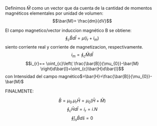 []()Definimos $\bar{M}$ como un vector que da cuenta de la cantidad de momentos magnéticos elementales por unidad de volumen:
$$\bar{M}= \frac{dm}{dV}$$

El campo magnetico/vector induccion magnético B se obtiene:
$$\oint_{c}\bar{B}d\bar{l}=\mu(i_{r}+i_{m})$$
siento corriente real y corriente de magnetizacion, respectivamente.
$$i_{m}= \oint_{c}\bar{M}d\bar{l}$$
$$i_{r}== \oint_{c}\left( \frac{\bar{B}}{\mu_{0}}-\bar{M} \right)d\bar{l}=\oint_{c}\bar{H}d\bar{l}$$
con Intensidad del campo magnético$=\bar{H}=\frac{\bar{B}}{\mu_{0}}-\bar{M}$ 

FINALMENTE:

$$\bar{B}=\mu_{0}.\mu_{r} \bar{H}= \mu_{0}(\bar{H}+\bar{M})$$
$$\oint_{c}\bar{H}d\bar{l}=i_{r}= i .N$$
$$\oint\int_{s}\bar{B}d\bar{s}=0$$